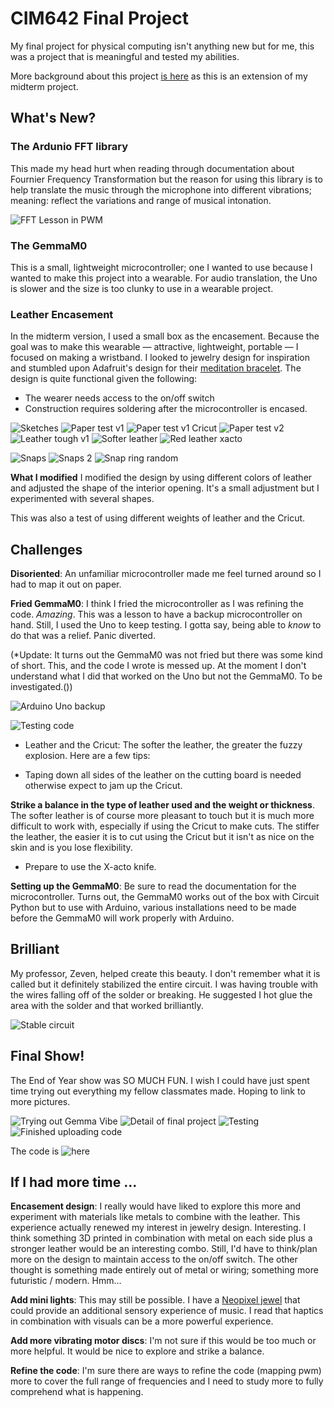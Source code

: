 # CIM642 Final Project

My final project for physical computing isn't anything new but for me, this was a project that is meaningful and tested my abilities.

More background about this project [is here](https://github.com/dpd28/CIM542-642/tree/master/midtermS19) as this is an extension of my midterm project.

## What's New?

### The Ardunio FFT library
This made my head hurt when reading through documentation about Fournier Frequency Transformation but the reason for using this library is to help translate the music through the microphone into different vibrations; meaning: reflect the variations and range of musical intonation.

![FFT Lesson in PWM](https://github.com/dpd28/CIM542-642/raw/master/images/FFT_IMG_8050.JPG)

### The GemmaM0
This is a small, lightweight microcontroller; one I wanted to use because I wanted to make this project into a wearable. For audio translation, the Uno is slower and the size is too clunky to use in a wearable project.

### Leather Encasement

In the midterm version, I used a small box as the encasement. Because the goal was to make this wearable — attractive, lightweight, portable — I focused on making a wristband. I looked to jewelry design for inspiration and stumbled upon Adafruit's design for their [meditation bracelet](https://learn.adafruit.com/buzzing-mindfulness-bracelet/overview). The design is quite functional given the following:

* The wearer needs access to the on/off switch
* Construction requires soldering after the microcontroller is encased.

![Sketches](https://github.com/dpd28/CIM542-642/raw/master/images/Wrist-Band-v2-IMG_8053.JPG)
![Paper test v1](https://github.com/dpd28/CIM542-642/raw/master/images/Wrist-Band-v3-Paper-IMG_8380.JPG)
![Paper test v1 Cricut](https://github.com/dpd28/CIM542-642/raw/master/images/Wrist-Band-v3-Paper-IMG_8378.JPG)
![Paper test v2](https://github.com/dpd28/CIM542-642/raw/master/images/Wrist-Band-v4-Paper-IMG_8387.JPG)
![Leather tough v1](https://github.com/dpd28/CIM542-642/raw/master/images/Wrist-Band-Leather-IMG_8433.JPG)
![Softer leather](https://github.com/dpd28/CIM542-642/raw/master/images/LeatherBlack_circuit_IMG_8519.JPG)
![Red leather xacto](https://github.com/dpd28/CIM542-642/raw/master/images/LeatherRed_circuit_IMG_8549.JPG)

![Snaps](https://github.com/dpd28/CIM542-642/raw/master/images/Snap01_IMG_8587.JPG)
![Snaps 2](https://github.com/dpd28/CIM542-642/raw/master/images/Snap02_IMG_8590.JPG)
![Snap ring random](https://github.com/dpd28/CIM542-642/raw/master/images/Snap03_IMG_8595.JPG)

**What I modified** I modified the design by using different colors of leather and adjusted the shape of the interior opening. It's a small adjustment but I experimented with several shapes.

This was also a test of using different weights of leather and the Cricut.

## Challenges
**Disoriented**: An unfamiliar microcontroller made me feel turned around so I had to map it out on paper.

**Fried GemmaM0**: I think I fried the microcontroller as I was refining the code. _Amazing_. This was a lesson to have a backup microcontroller on hand. Still, I used the Uno to keep testing. I gotta say, being able to _know_ to do that was a relief. Panic diverted.

(*Update: It turns out the GemmaM0 was not fried but there was some kind of short. This, and the code I wrote is messed up. At the moment I don't understand what I did that worked on the Uno but not the GemmaM0. To be investigated.())

![Arduino Uno backup](https://github.com/dpd28/CIM542-642/raw/master/images/IMG_8645.JPG)

![Testing code](https://github.com/dpd28/CIM542-642/raw/master/images/Mapping_IMG_8643.JPG)

* Leather and the Cricut: The softer the leather, the greater the fuzzy explosion. Here are a few tips:

* Taping down all sides of the leather on the cutting board is needed otherwise expect to jam up the Cricut.

**Strike a balance in the type of leather used and the weight or thickness**. The softer leather is of course more pleasant to touch but it is much more difficult to work with, especially if using the Cricut to make cuts. The stiffer the leather, the easier it is to cut using the Cricut but it isn't as nice on the skin and is you lose flexibility.
* Prepare to use the X-acto knife.

**Setting up the GemmaM0**: Be sure to read the documentation for the microcontroller. Turns out, the GemmaM0 works out of the box with Circuit Python but to use with Arduino, various installations need to be made before the GemmaM0 will work properly with Arduino.

## Brilliant

My professor, Zeven, helped create this beauty. I don't remember what it is called but it definitely stabilized the entire circuit. I was having trouble with the wires falling off of the solder or breaking. He suggested I hot glue the area with the solder and that worked brilliantly.

![Stable circuit](https://github.com/dpd28/CIM542-642/raw/master/images/compact_circuit_IMG_8760.jpg)

## Final Show!

The End of Year show was SO MUCH FUN. I wish I could have just spent time trying out everything my fellow classmates made. Hoping to link to more pictures.

![Trying out Gemma Vibe](https://github.com/dpd28/CIM542-642/raw/master/images/gemmaM0-audio-Vibe-800px.jpg)
![Detail of final project](https://github.com/dpd28/CIM542-642/raw/master/images/Gemma_Vibe_construction_IMG_8762.jpg)
![Testing](https://github.com/dpd28/CIM542-642/raw/master/images/gemmavibe-finalshow2019.800px.jpg)
![Finished uploading code](https://github.com/dpd28/CIM542-642/raw/master/images/Gemma_Vibe_Final_IMG_8764.jpg)

The code is ![here](https://github.com/dpd28/CIM542-642/raw/master/dpdFinal/FFT_Haptic/FFT_Haptic.ino)

## If I had more time …
**Encasement design**: I really would have liked to explore this more and experiment with materials like metals to combine with the leather. This experience actually renewed my interest in jewelry design. Interesting. I think something 3D printed in combination with metal on each side plus a stronger leather would be an interesting combo. Still, I'd have to think/plan more on the design to maintain access to the on/off switch. The other thought is something made entirely out of metal or wiring; something more futuristic / modern. Hmm…

**Add mini lights**: This may still be possible. I have a [Neopixel jewel](https://www.adafruit.com/product/2226?gclid=EAIaIQobChMIv5Cx6MLr4QIVjRyGCh2iXAshEAAYAiAAEgJY6fD_BwE) that could provide an additional sensory experience of music. I read that haptics in combination with visuals can be a more powerful experience.

**Add more vibrating motor discs**: I'm not sure if this would be too much or more helpful. It would be nice to explore and strike a balance.

**Refine the code**: I'm sure there are ways to refine the code (mapping pwm) more to cover the full range of frequencies and I need to study more to fully comprehend what is happening.
